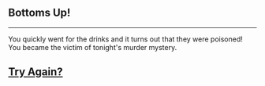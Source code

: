 ## Bottoms Up!
---
You quickly went for the drinks and it turns out that they were poisoned! You became the victim of tonight's murder mystery.

## [Try Again?](../README.md)

